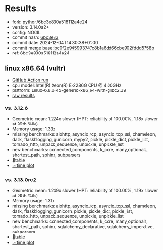 # Results

- fork: python/6bc3e830a518112a4e24
- version: 3.14.0a2+
- config: NOGIL
- commit hash: [6bc3e83](https://github.com/python/cpython/commit/6bc3e83)
- commit date: 2024-12-04T14:30:38+01:00
- commit merge base: [bc0f2e945993747c8b1a6dd66cbe902fddd5758b](https://github.com/python/cpython/commit/bc0f2e945993747c8b1a6dd66cbe902fddd5758b)
- ref: 6bc3e830a518112a4e24

## linux x86_64 (vultr)

- [GitHub Action run](https://github.com/facebookexperimental/free-threading-benchmarking/actions/runs/12170581606)
- cpu model: Intel(R) Xeon(R) E-2286G CPU @ 4.00GHz
- platform: Linux-6.8.0-45-generic-x86_64-with-glibc2.39
- [raw results](bm-20241204-vultr-x86_64-python-6bc3e830a518112a4e24-3.14.0a2%2B-6bc3e83.json)

### vs. 3.12.6

- Geometric mean: 1.224x slower (HPT: reliability of 100.00%, 1.18x slower at 99th %ile)
- Memory usage: 1.33x
- missing benchmarks: aiohttp, asyncio_tcp, asyncio_tcp_ssl, chameleon, dask, flaskblogging, gunicorn, mypy2, pickle, pickle_dict, pickle_list, tornado_http, unpack_sequence, unpickle, unpickle_list
- new benchmarks: connected_components, k_core, many_optionals, shortest_path, sphinx, subparsers
- [📄table](bm-20241204-vultr-x86_64-python-6bc3e830a518112a4e24-3.14.0a2%2B-6bc3e83-vs-3.12.6.md)
- [📈time plot](bm-20241204-vultr-x86_64-python-6bc3e830a518112a4e24-3.14.0a2%2B-6bc3e83-vs-3.12.6.svg)

### vs. 3.13.0rc2

- Geometric mean: 1.249x slower (HPT: reliability of 100.00%, 1.19x slower at 99th %ile)
- Memory usage: 1.31x
- missing benchmarks: aiohttp, asyncio_tcp, asyncio_tcp_ssl, chameleon, dask, flaskblogging, gunicorn, pickle, pickle_dict, pickle_list, tornado_http, unpack_sequence, unpickle, unpickle_list
- new benchmarks: connected_components, k_core, many_optionals, shortest_path, sphinx, sqlalchemy_declarative, sqlalchemy_imperative, subparsers
- [📄table](bm-20241204-vultr-x86_64-python-6bc3e830a518112a4e24-3.14.0a2%2B-6bc3e83-vs-3.13.0rc2.md)
- [📈time plot](bm-20241204-vultr-x86_64-python-6bc3e830a518112a4e24-3.14.0a2%2B-6bc3e83-vs-3.13.0rc2.svg)

